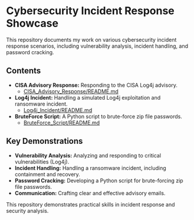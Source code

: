 # Cybersecurity Incident Response Showcase

This repository documents my work on various cybersecurity incident response scenarios, including vulnerability analysis, incident handling, and password cracking.

## Contents

* **CISA Advisory Response:** Responding to the CISA Log4j advisory.
    * [CISA_Advisory_Response/README.md](https://github.com/sethsuri/Cybersecurity_IncidentResponse/blob/main/CISA_Advisory_Response/Log4j_Advisory_Email.txt)
* **Log4j Incident:** Handling a simulated Log4j exploitation and ransomware incident.
    * [Log4j_Incident/README.md](Log4j_Incident/README.md)
* **BruteForce Script:** A Python script to brute-force zip file passwords.
    * [BruteForce_Script/README.md](BruteForce_Script/README.md)

## Key Demonstrations

* **Vulnerability Analysis:** Analyzing and responding to critical vulnerabilities (Log4j).
* **Incident Handling:** Handling a ransomware incident, including containment and recovery.
* **Password Cracking:** Developing a Python script for brute-forcing zip file passwords.
* **Communication:** Crafting clear and effective advisory emails.

This repository demonstrates practical skills in incident response and security analysis.

